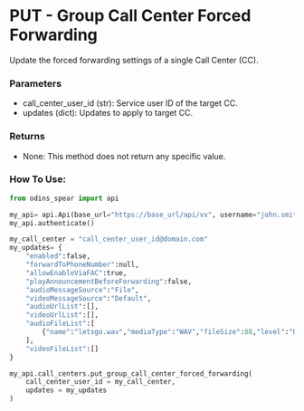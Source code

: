 # PUT - Group Call Center Forced Forwarding

Update the forced forwarding settings of a single Call Center (CC).

### Parameters&#x20;

* call\_center\_user\_id (str): Service user ID of the target CC.&#x20;
* updates (dict): Updates to apply to target CC.

### Returns

* None: This method does not return any specific value.

### How To Use:

```python
from odins_spear import api

my_api= api.Api(base_url="https://base_url/api/vx", username="john.smith", password="ODIN_INSTANCE_1")
my_api.authenticate()

my_call_center = "call_center_user_id@domain.com"
my_updates= {
	"enabled":false,
	"forwardToPhoneNumber":null,
	"allowEnableViaFAC":true,
	"playAnnouncementBeforeForwarding":false,
	"audioMessageSource":"File",
	"videoMessageSource":"Default",
	"audioUrlList":[],
	"videoUrlList":[],
	"audioFileList":[
		{"name":"letsgo.wav","mediaType":"WAV","fileSize":88,"level":"User"}
	],
	"videoFileList":[]
}

my_api.call_centers.put_group_call_center_forced_forwarding(
    call_center_user_id = my_call_center,
    updates = my_updates
)
```
